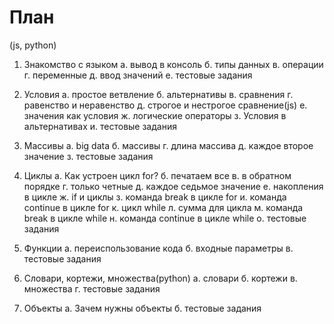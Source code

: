 # План

(js, python)

1. Знакомство с языком
а. вывод в консоль 
б. типы данных
в. операции
г. переменные
д. ввод значений
е. тестовые задания

2. Условия
а. простое ветвление
б. альтернативы
в. сравнения
г. равенство и неравенство 
д. строгое и нестрогое сравнение(js)
е. значения как условия
ж. логические операторы
з. Условия в альтернативах
и. тестовые задания

3. Массивы
а. big data
б. массивы
г. длина массива
д. каждое второе значение
з. тестовые задания

4. Циклы
а. Как устроен цикл for?
б. печатаем все
в. в обратном порядке
г. только четные
д. каждое седьмое значение
е. накопления в цикле
ж. if и циклы
з. команда break в цикле for
и. команда continue в цикле for
к. цикл while
л. сумма для цикла
м. команда break в цикле while
н. команда continue в цикле while
о. тестовые задания

5. Функции
а. переиспользование кода
б. входные параметры
в. тестовые задания

6. Словари, кортежи, множества(python)
а. словари
б. кортежи
в. множества
г. тестовые задания

7. Объекты
а. Зачем нужны объекты
б. тестовые задания